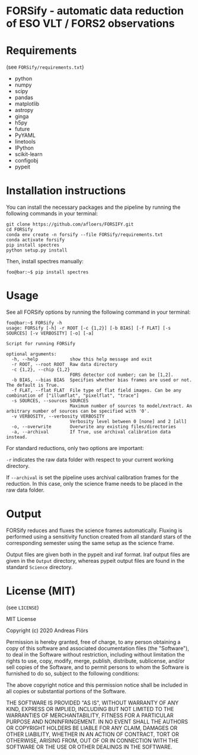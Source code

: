 # FORSify - automatic data reduction of ESO VLT / FORS2 observations



# Requirements

(see `FORSify/requirements.txt`)

* python
* numpy
* scipy
* pandas
* matplotlib
* astropy
* ginga
* h5py
* future
* PyYAML
* linetools
* IPython
* scikit-learn
* configobj
* pypeit

# Installation instructions
You can install the necessary packages and the pipeline by running
the following commands in your terminal:
```
git clone https://github.com/afloers/FORSIFY.git
cd FORSify
conda env create -n forsify --file FORSify/requirements.txt
conda activate forsify
pip install spectres
python setup.py install
```

Then, install spectres manually:
```console
foo@bar:~$ pip install spectres
```

# Usage
See all FORSify options by running the following command in your terminal:
```console
foo@bar:~$ FORSify -h
usage: FORSify [-h] -r ROOT [-c {1,2}] [-b BIAS] [-f FLAT] [-s SOURCES] [-v VERBOSITY] [-o] [-a]

Script for running FORSify

optional arguments:
  -h, --help            show this help message and exit
  -r ROOT, --root ROOT  Raw data directory
  -c {1,2}, --chip {1,2}
                        FORS detector ccd number; can be [1,2].
  -b BIAS, --bias BIAS  Specifies whether bias frames are used or not. The default is True.
  -f FLAT, --flat FLAT  File type of flat field images. Can be any combination of ["illumflat", "pixelflat", "trace"]
  -s SOURCES, --sources SOURCES
                        Maximum number of sources to model/extract. An arbitrary number of sources can be specified with '0'.
  -v VERBOSITY, --verbosity VERBOSITY
                        Verbosity level between 0 [none] and 2 [all]
  -o, --overwrite       Overwrite any existing files/directories
  -a, --archival        If True, use archival calibration data instead.
```
For standard reductions, only two options are important:

`-r` indicates the raw data folder with respect to your current working directory.

If `--archival` is set the pipeline uses archival calibration frames for the reduction. In this case, only the science frame needs to be placed in the raw data folder.

# Output
FORSify reduces and fluxes the science frames automatically. Fluxing is performed using a sensitivity function created from all standard stars of the corresponding semester using the same setup as the science frame.

Output files are given both in the pypeit and iraf format. Iraf output files are given in the `Output` directory, whereas pypeit output files are found in the standard `Science` directory.

# License (MIT)

(see `LICENSE`)

MIT License

Copyright (c) 2020 Andreas Flörs

Permission is hereby granted, free of charge, to any person obtaining a copy
of this software and associated documentation files (the "Software"), to deal
in the Software without restriction, including without limitation the rights
to use, copy, modify, merge, publish, distribute, sublicense, and/or sell
copies of the Software, and to permit persons to whom the Software is
furnished to do so, subject to the following conditions:

The above copyright notice and this permission notice shall be included in all
copies or substantial portions of the Software.

THE SOFTWARE IS PROVIDED "AS IS", WITHOUT WARRANTY OF ANY KIND, EXPRESS OR
IMPLIED, INCLUDING BUT NOT LIMITED TO THE WARRANTIES OF MERCHANTABILITY,
FITNESS FOR A PARTICULAR PURPOSE AND NONINFRINGEMENT. IN NO EVENT SHALL THE
AUTHORS OR COPYRIGHT HOLDERS BE LIABLE FOR ANY CLAIM, DAMAGES OR OTHER
LIABILITY, WHETHER IN AN ACTION OF CONTRACT, TORT OR OTHERWISE, ARISING FROM,
OUT OF OR IN CONNECTION WITH THE SOFTWARE OR THE USE OR OTHER DEALINGS IN THE
SOFTWARE.
